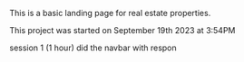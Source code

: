 This is a basic landing page for real estate properties.


This project was started on September 19th 2023 at 3:54PM

session 1 (1 hour)
did the navbar with respon
